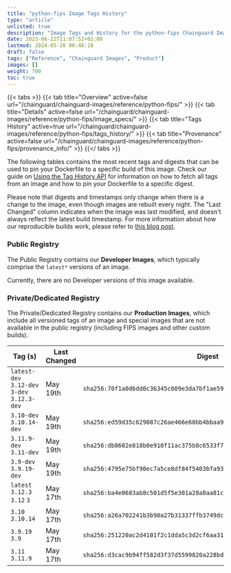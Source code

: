 ```yaml
---
title: "python-fips Image Tags History"
type: "article"
unlisted: true
description: "Image Tags and History for the python-fips Chainguard Image"
date: 2023-06-22T11:07:52+02:00
lastmod: 2024-05-20 00:48:18
draft: false
tags: ["Reference", "Chainguard Images", "Product"]
images: []
weight: 700
toc: true
---
```


{{< tabs >}}
{{< tab title="Overview" active=false url="/chainguard/chainguard-images/reference/python-fips/" >}}
{{< tab title="Details" active=false url="/chainguard/chainguard-images/reference/python-fips/image_specs/" >}}
{{< tab title="Tags History" active=true url="/chainguard/chainguard-images/reference/python-fips/tags_history/" >}}
{{< tab title="Provenance" active=false url="/chainguard/chainguard-images/reference/python-fips/provenance_info/" >}}
{{</ tabs >}}

The following tables contains the most recent tags and digests that can be used to pin your Dockerfile to a specific build of this image. Check our guide on [Using the Tag History API](/chainguard/chainguard-images/using-the-tag-history-api/) for information on how to fetch all tags from an image and how to pin your Dockerfile to a specific digest.

Please note that digests and timestamps only change when there is a change to the image, even though images are rebuilt every night. The "Last Changed" column indicates when the image was last modified, and doesn't always reflect the latest build timestamp. For more information about how our reproducible builds work, please refer to [this blog post](https://www.chainguard.dev/unchained/reproducing-chainguards-reproducible-image-builds).

### Public Registry
The Public Registry contains our **Developer Images**, which typically comprise the `latest*` versions of an image.

Currently, there are no Developer versions of this image available.

### Private/Dedicated Registry
The Private/Dedicated Registry contains our **Production Images**, which include all versioned tags of an image and special images that are not available in the public registry (including FIPS images and other custom builds).

| Tag (s)                                       | Last Changed | Digest                                                                    |
|-----------------------------------------------|--------------|---------------------------------------------------------------------------|
|  `latest-dev` `3.12-dev` `3-dev` `3.12.3-dev` | May 19th     | `sha256:70f1a0d6dd0c36345c009e3da7bf1ae59294eb9c1b65ae9826c16552b213a630` |
|  `3.10-dev` `3.10.14-dev`                     | May 19th     | `sha256:ed59d35c629087c26ae466e60bb4bbaa9b84e26f9332f3cc9ea3533929d9ad57` |
|  `3.11.9-dev` `3.11-dev`                      | May 19th     | `sha256:db0602e818b0e910f11ac375b8c6533f7d3bcf6e3c549b5a0fa79088a65c76d8` |
|  `3.9-dev` `3.9.19-dev`                       | May 19th     | `sha256:4795e75bf90ec7a5ce8df84f5403bfa93cb4531397fab1f0ca685591d80de66e` |
|  `latest` `3.12.3` `3.12` `3`                 | May 17th     | `sha256:ba4e0683ab8c501d5f5e301a28a8aa81ca371b03c80c35345b0ae6c2563526d3` |
|  `3.10` `3.10.14`                             | May 17th     | `sha256:a26a702241b3b90a27b31337ffb3749dc3baf51a0373598904ae64088ca382fe` |
|  `3.9.19` `3.9`                               | May 17th     | `sha256:251220ac2d4101f2c1dda5c3d2cf6aa31293e7f0d51ce7586d267a355012de36` |
|  `3.11` `3.11.9`                              | May 17th     | `sha256:d3cac9b94ff582d3f37d5599820a228bdf66f1b6f04b985518f40aaefe47962e` |


